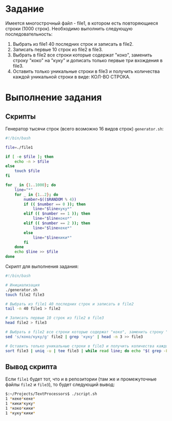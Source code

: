 # Задание

Имеется многострочный файл - file1, в котором есть повторяющиеся строки (1000 строк). Необходимо выполнить следующую последовательность:
1. Выбрать из file1 40 последних строк и записать в file2. 
2. Записать первые 10 строк из file2 в file3.
3. Выбрать в file2 все строки которые содержат "коко", заменить строку "коко" на "куку" и дописать только первые три вхождения в file3.
4. Оставить только уникальные строки в file3 и получить количества каждой уникальной строки в виде: КОЛ-ВО СТРОКА.

# Выполнение задания

## Скрипты

Генератор тысячи строк (всего возможно 16 видов строк) `generator.sh`:

```bash
#!/bin/bash

file=./file1

if [ -e $file ]; then
	echo -n > $file
else
	touch $file
fi

for _ in {1..1000}; do
	line="*"
	for _ in {1..2}; do
		number=$(($RANDOM % 4))
		if (( $number == 0 )); then
			line="$lineкуку*"
		elif (( $number == 1 )); then
			line="$lineкоко*"
		elif (( $number == 2 )); then
            line="$lineкеке*"
		else
			line="$lineкики*"
		fi
	done
	echo $line >> $file
done
```

Скрипт для выполнения задания:
```bash
#!/bin/bash

# Инициализация
./generator.sh
touch file2 file3

# Выбрать из file1 40 последних строк и записать в file2
tail -n 40 file1 > file2

# Записать первые 10 строк из file2 в file3
head file2 > file3

# Выбрать в file2 все строки которые содержат "коко", заменить строку "коко" на "куку" и дописать только первые три вхождения в file3
sed 's/коко/куку/g' file2 | grep 'куку' | head -n 3 >> file3

# Оставить только уникальные строки в file3 и получить количества каждой уникальной строки в виде: КОЛ-ВО СТРОКА
sort file3 | uniq -u | tee file3 | while read line; do echo "$( grep -F "$line" file3 | wc -l ) $line"; done
```

## Вывод скрипта

Если `file1` будет тот, что и в репозитории (там же и промежуточные файлы `file2` и `file3`), то будет следующий вывод:
```bash
$:~/Projects/TextProcessors$ ./script.sh
1 *кеке*кеке*
1 *кики*куку*
1 *коко*кики*
1 *куку*кики*
```